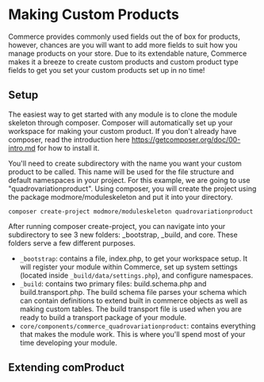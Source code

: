 # Making Custom Products

Commerce provides commonly used fields out the of box for products, however, chances are you will want to add more fields to suit how you manage products on your store. Due to its extendable nature, Commerce makes it a breeze to create custom products and custom product type fields to get you set your custom products set up in no time!

## Setup

The easiest way to get started with any module is to clone the module skeleton through composer. Composer will automatically set up your workspace for making your custom product. If you don't already have composer, read the introduction here https://getcomposer.org/doc/00-intro.md for how to install it.

You'll need to create subdirectory with the name you want your custom product to be called. This name will be used for the file structure and default namespaces in your project. For this example, we are going to use "quadrovariationproduct". Using composer, you will create the project using the package modmore/moduleskeleton and put it into your directory.

```
composer create-project modmore/moduleskeleton quadrovariationproduct
```

After running composer create-project, you can navigate into your subdirectory to see 3 new folders: _bootstrap, _build, and core. These folders serve a few different purposes.

- `_bootstrap`: contains a file, index.php, to get your workspace setup. It will register your module within Commerce, set up system settings (located inside `_build/data/settings.php`), and configure namespaces.
- `_build`: contains two primary files: build.schema.php and build.transport.php. The build schema file parses your schema which can contain definitions to extend built in commerce objects as well as making custom tables. The build transport file is used when you are ready to build a transport package of your module.
- `core/components/commerce_quadrovariationproduct`: contains everything that makes the module work. This is where you'll spend most of your time developing your module.

## Extending comProduct
